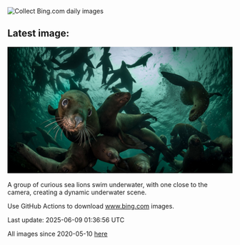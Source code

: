 ![Collect Bing.com daily images](https://github.com/counter2015/bing-daily-images/workflows/Collect%20Bing.com%20daily%20images/badge.svg)
## Latest image:
![](images/StellarSeaLions.jpg)

A group of curious sea lions swim underwater, with one close to the camera, creating a dynamic underwater scene.

Use GitHub Actions to download www.bing.com images.

Last update: 2025-06-09 01:36:56 UTC

All images since 2020-05-10 [here](https://github.com/counter2015/bing-daily-images/tree/master/images)
